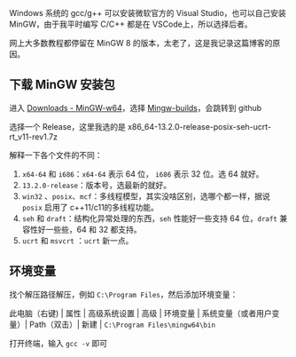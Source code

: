 Windows 系统的 gcc/g++ 可以安装微软官方的 Visual Studio，也可以自己安装 MinGW，由于我平时编写 C/C++ 都是在 VSCode上，所以选择后者。

网上大多数教程都停留在 MinGW 8 的版本，太老了，这是我记录这篇博客的原因。

## 下载 MinGW 安装包

进入 [Downloads - MinGW-w64](https://www.mingw-w64.org/downloads/)，选择 [Mingw-builds](https://www.mingw-w64.org/downloads/#mingw-builds)，会跳转到 github

选择一个 Release，这里我选的是 x86_64-13.2.0-release-posix-seh-ucrt-rt_v11-rev1.7z

解释一下各个文件的不同：

1.   `x64-64` 和 `i686`：`x64-64` 表示 64 位， `i686` 表示 32 位。选 64 就好。
2.   `13.2.0-release`：版本号，选最新的就好。
3.   `win32` 、`posix`、`mcf`：多线程模型，其实没啥区别，选哪个都一样，据说 `posix` 启用了  c++11/c11的多线程功能。
4.   `seh` 和 `draft`：结构化异常处理的东西，`seh` 性能好一些支持 64 位，`draft` 兼容性好一些些，64 和 32 都支持。
5.   `ucrt` 和 `msvcrt` ：`ucrt` 新一点。

## 环境变量

找个解压路径解压，例如 `C:\Program Files`，然后添加环境变量：

此电脑（右键) | 属性 | 高级系统设置 | 高级 | 环境变量 | 系统变量（或者用户变量）| Path（双击）| 新建 | `C:\Program Files\mingw64\bin`

打开终端，输入 `gcc -v` 即可